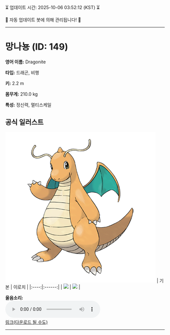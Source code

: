 
⏳ 업데이트 시간: 2025-10-06 03:52:12 (KST) ⏳

🤖 자동 업데이트 봇에 의해 관리됩니다! 🤖

---

# 망나뇽 (ID: 149)
**영어 이름:** Dragonite

**타입:** 드래곤, 비행

**키:** 2.2 m

**몸무게:** 210.0 kg

**특성:** 정신력, 멀티스케일

## 공식 일러스트
![](https://raw.githubusercontent.com/PokeAPI/sprites/master/sprites/pokemon/other/official-artwork/149.png)
| 기본 | 이로치 |
|:----:|:------:|
| <img src="http://play.pokemonshowdown.com/sprites/ani/dragonite.gif" width="200"> | <img src="http://play.pokemonshowdown.com/sprites/ani-shiny/dragonite.gif" width="200"> |

**울음소리:**<br><audio controls src="https://raw.githubusercontent.com/PokeAPI/cries/main/cries/pokemon/latest/149.ogg"></audio><br> [링크(다운로드 될 수도)](https://raw.githubusercontent.com/PokeAPI/cries/main/cries/pokemon/latest/149.ogg)


---
